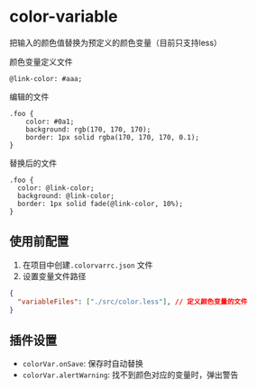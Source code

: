 # color-variable
把输入的颜色值替换为预定义的颜色变量（目前只支持less）

颜色变量定义文件
```less
@link-color: #aaa;
```

编辑的文件
```less
.foo {
    color: #0a1;
    background: rgb(170, 170, 170);
    border: 1px solid rgba(170, 170, 170, 0.1);
}
```

替换后的文件
```less
.foo {
  color: @link-color;
  background: @link-color;
  border: 1px solid fade(@link-color, 10%);
}
```

## 使用前配置
1. 在项目中创建`.colorvarrc.json` 文件
2. 设置变量文件路径
```json
{
  "variableFiles": ["./src/color.less"], // 定义颜色变量的文件
}
```

## 插件设置
* `colorVar.onSave`: 保存时自动替换
* `colorVar.alertWarning`: 找不到颜色对应的变量时，弹出警告
